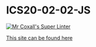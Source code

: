 # ICS20-02-02-JS

[![Mr Coxall's Super Linter](https://github.com/Ali-Mugamai/ICS20-02-01-JS/workflows/Mr%20Coxall's%20Super%20Linter/badge.svg)](https://github.com/Ali-Mugamai/ICS20-02-01-JS/actions/)

[This site can be found here](https://ali-mugamai.github.io/ICS20-02-02-JS/)
